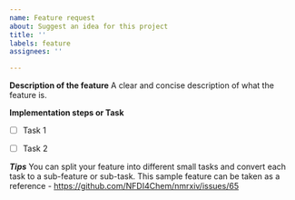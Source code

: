 ```yaml
---
name: Feature request
about: Suggest an idea for this project
title: ''
labels: feature
assignees: ''

---
```


**Description of the feature** 
A clear and concise description of what the feature is.

**Implementation steps or Task**
- [ ] Task 1
- [ ] Task 2



***Tips*** You can split your feature into different small tasks and convert each task to a sub-feature or sub-task. This sample feature can be taken as a reference - https://github.com/NFDI4Chem/nmrxiv/issues/65
